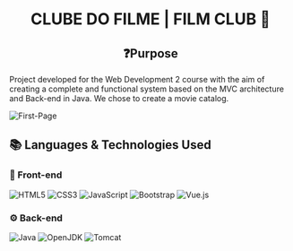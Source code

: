 <div align='center'> <h1>CLUBE DO FILME | FILM CLUB 🧼 </h1> </div>

<div align='center'> <h2>❓Purpose </h2> </div>

Project developed for the Web Development 2 course with the aim of creating a complete and functional system based on the MVC architecture and Back-end in Java. We chose to create a movie catalog.


![First-Page](https://i.imgur.com/FZuPOAa.png)


## 📚 Languages & Technologies Used


### 👀 Front-end

![HTML5](https://img.shields.io/badge/HTML5-E34F26?style=for-the-badge&logo=html5&logoColor=white)
![CSS3](https://img.shields.io/badge/CSS3-1572B6?style=for-the-badge&logo=css3&logoColor=white)
![JavaScript](https://img.shields.io/badge/JavaScript-F7DF1E.svg?style=for-the-badge&logo=JavaScript&logoColor=black)
![Bootstrap](https://img.shields.io/badge/bootstrap-%238511FA.svg?style=for-the-badge&logo=bootstrap&logoColor=white)
![Vue.js](https://img.shields.io/badge/Vue.js-4FC08D.svg?style=for-the-badge&logo=vuedotjs&logoColor=white)

### ⚙️ Back-end

![Java](https://img.shields.io/badge/Java-F46D01.svg?style=for-the-badge&logo=CoffeeScript&logoColor=white)
![OpenJDK](https://img.shields.io/badge/OpenJDK-000000.svg?style=for-the-badge&logo=OpenJDK&logoColor=white)
![Tomcat](https://img.shields.io/badge/Apache%20Tomcat-F8DC75.svg?style=for-the-badge&logo=Apache-Tomcat&logoColor=black)
